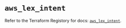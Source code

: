 # `aws_lex_intent`

Refer to the Terraform Registory for docs: [`aws_lex_intent`](https://registry.terraform.io/providers/hashicorp/aws/5.8.0/docs/resources/lex_intent).
